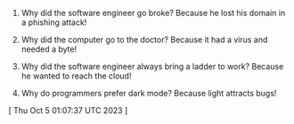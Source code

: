  
1. Why did the software engineer go broke? Because he lost his domain in a phishing attack!

2. Why did the computer go to the doctor? Because it had a virus and needed a byte!

3. Why did the software engineer always bring a ladder to work? Because he wanted to reach the cloud!

4. Why do programmers prefer dark mode? Because light attracts bugs!
 
[ 
Thu Oct  5 01:07:37 UTC 2023
 ]
